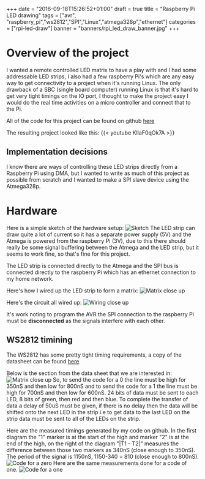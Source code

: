 +++
date = "2016-09-18T15:26:52+01:00"
draft = true
title = "Raspberry Pi LED drawing"
tags = ["avr", "raspberry_pi","ws2812","SPI","Linux","atmega328p","ethernet"]
categories = ["rpi-led-draw"]
banner = "banners/rpi_led_draw_banner.jpg"
+++

<!--more-->

# Overview of the project
I wanted a remote controlled LED matrix to have a play with and I had some addressable LED strips, I also had a few raspberry Pi's which are any easy way to get connectivity to a project when it's running Linux. The only drawback of a SBC (single board computer) running Linux is that it's hard to get very tight timings on the IO port, I thought to make the project easy I would do the real time activities on a micro controller and connect that to the Pi.

All of the code for this project can be found on github [here](https://github.com/sbaconbits/rpi_led_draw)

The resulting project looked like this:
{{< youtube KlIaF0qOk7A >}}

## Implementation decisions
I know there are ways of controlling these LED strips directly from a Raspberry Pi using DMA, but I wanted to write as much of this project as possible from scratch and I wanted to make a SPI slave device using the Atmega328p.


# Hardware
Here is a simple sketch of the hardware setup:
![Sketch ](/images/rpi_led_draw_sketch.jpg)
The LED strip can draw quite a lot of current so it has a separate power supply (5V) and the Atmega is powered from the raspberry Pi (3V), due to this there should really be some signal buffering between the Atmega and the LED strip, but it seems to work fine, so that's fine for this project.

The LED strip is connected directly to the Atmega and the SPI bus is connected directly to the raspberry Pi which has an ethernet connection to my home network.

Here's how I wired up the LED strip to form a matrix:
![Matrix close up ](/images/rpi_led_draw_matrix.jpg)

Here's the circuit all wired up:
![Wiring close up ](/images/rpi_led_draw_wiring.jpg)

It's work noting to program the AVR the SPI connection to the raspberry Pi must be **disconnected** as the signals interfere with each other.

## WS2812 timining
The WS2812 has some pretty tight timing requirements, a copy of the datasheet can be found [here](https://cdn-shop.adafruit.com/datasheets/WS2812.pdf)

Below is the section from the data sheet that we are interested in:
![Matrix close up ](/images/rpi_led_draw_ws2812_datasheet.jpg)
So, to send the code for a 0 the line must be high for 350nS and then low for 800nS and to send the code for a 1 the line must be high for 700nS and then low for 600nS. 24 bits of data must be sent to each LED, 8 bits of green, then red and then blue. To complete the transfer of data a delay of 50uS must be given, if there is no delay then the data will be shifted onto the next LED in the strip i.e to get data to the last LED on the strip data must be sent to all of the LEDs on the strip.

Here are the measured timings generated by my code on github. In the first diagram the "1" marker is at the start of the high and marker "2" is at the end of the high, on the right of the diagram "|T1 - T2|" measures the difference between those two markers as 340nS (close enough to 350nS). The period of the signal is 1150nS, 1150-340 = 810 (close enough to 800nS).
![Code for a zero ](/images/rpi_led_draw_logic_zero_code.jpg)
Here are the same measurements done for a code of one.
![Code for a one ](/images/rpi_led_draw_logic_one_code.jpg)









